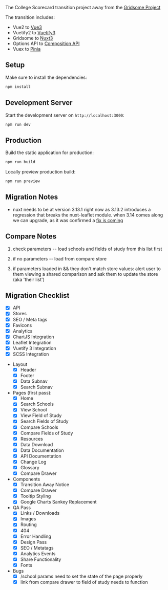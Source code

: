 The College Scorecard transition project away from the [Gridsome Project](https://github.com/rti-international/scorecard-website)

The transition includes:
+ Vue2 to [Vue3](https://vuejs.org/)
+ Vuetify2 to [Vuetify3](https://vuetifyjs.com/en/introduction/why-vuetify/#what-is-vuetify3f)
+ Gridsome to [Nuxt3](https://nuxt.com/)
+ Options API to [Composition API](https://vuejs.org/guide/extras/composition-api-faq.html#why-composition-api)
+ Vuex to [Pinia](https://pinia.vuejs.org/)

## Setup
Make sure to install the dependencies:
```bash
npm install
```

## Development Server
Start the development server on `http://localhost:3000`:

```bash
npm run dev
```

## Production

Build the static application for production:
```bash
npm run build
```

Locally preview production build:
```bash
npm run preview
```

## Migration Notes

- nuxt needs to be at version 3.13.1 right now as 3.13.2 introduces a regression that breaks the nuxt-leaflet module. when 3.14 comes along we can upgrade, as it was confirmed a [fix is coming](https://github.com/nuxt-modules/leaflet/issues/80#issuecomment-2376746166)

## Compare Notes


1. check parameters -- load schools and fields of study from this list first
2. if no parameters -- load from compare store

3. if parameters loaded in && they don't match store values: alert user to them viewing a shared comparison and ask them to update the store (aka 'their list')





## Migration Checklist

- [x] API
- [x] Stores
- [x] SEO / Meta tags
- [x] Favicons
- [x] Analytics
- [x] ChartJS Integration
- [x] Leaflet Integration
- [x] Vuetify 3 Integration
- [x] SCSS Integration

- Layout
  - [x] Header
  - [x] Footer
  - [x] Data Subnav
  - [x] Search Subnav

- Pages (first pass):
  - [x] Home
  - [x] Search Schools
  - [x] View School
  - [x] View Field of Study
  - [x] Search Fields of Study
  - [x] Compare Schools
  - [x] Compare Fields of Study
  - [x] Resources
  - [x] Data Download
  - [x] Data Documentation
  - [x] API Documentation
  - [x] Change Log
  - [x] Glossary
  - [x] Compare Drawer

- Components
  - [x] Transition Away Notice
  - [x] Compare Drawer
  - [x] Tooltip Styling
  - [x] Google Charts Sankey Replacement
  
- QA Pass
  - [x] Links / Downloads
  - [x] Images
  - [x] Routing
  - [x] 404
  - [x] Error Handling
  - [x] Design Pass
  - [x] SEO / Metatags
  - [x] Analytics Events
  - [x] Share Functionality
  - [x] Fonts

- Bugs
  - [x] /school params need to set the state of the page properly
  - [x] link from compare drawer to field of study needs to function